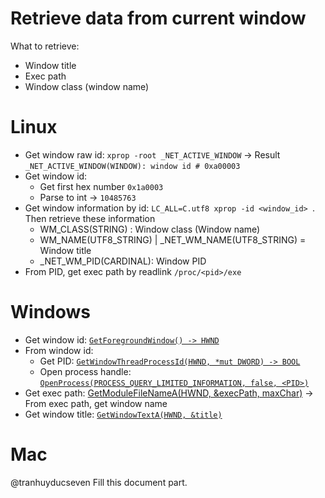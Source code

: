 # Retrieve data from current window

What to retrieve:

- Window title
- Exec path
- Window class (window name)

# Linux

- Get window raw id: `xprop -root _NET_ACTIVE_WINDOW` -> Result `_NET_ACTIVE_WINDOW(WINDOW): window id # 0xa00003`
- Get window id:
  - Get first hex number `0x1a0003`
  - Parse to int -> `10485763`
- Get window information by id: `LC_ALL=C.utf8 xprop -id <window_id> `. Then retrieve these information
  - WM_CLASS(STRING) : Window class (Window name)
  - WM_NAME(UTF8_STRING) | \_NET_WM_NAME(UTF8_STRING) = Window title
  - \_NET_WM_PID(CARDINAL): Window PID
- From PID, get exec path by readlink `/proc/<pid>/exe`

# Windows

- Get window id: [`GetForegroundWindow() -> HWND`](https://microsoft.github.io/windows-docs-rs/doc/windows/Win32/UI/WindowsAndMessaging/fn.GetForegroundWindow.html)
- From window id:
  - Get PID: [`GetWindowThreadProcessId(HWND, *mut DWORD) -> BOOL`](https://microsoft.github.io/windows-docs-rs/doc/windows/Win32/UI/WindowsAndMessaging/fn.GetWindowThreadProcessId.html)
  - Open process handle: [`OpenProcess(PROCESS_QUERY_LIMITED_INFORMATION, false, <PID>)`](https://microsoft.github.io/windows-docs-rs/doc/windows/Win32/System/Threading/fn.OpenProcess.html)
- Get exec path: [GetModuleFileNameA(HWND, &execPath, maxChar)](https://microsoft.github.io/windows-docs-rs/doc/windows/Win32/System/LibraryLoader/fn.GetModuleFileNameA.html#) -> From exec path, get window name
- Get window title: [`GetWindowTextA(HWND, &title)`](https://microsoft.github.io/windows-docs-rs/doc/windows/Win32/UI/WindowsAndMessaging/fn.GetWindowTextA.html)

# Mac

@tranhuyducseven Fill this document part.